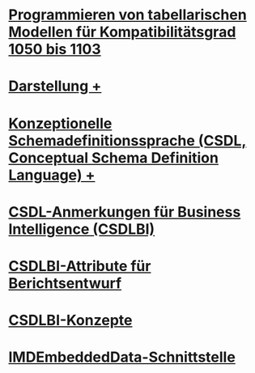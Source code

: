 # [Programmieren von tabellarischen Modellen für Kompatibilitätsgrad 1050 bis 1103](tabular-model-programming-for-compatibility-levels-1050-through-1103.md)

# [Darstellung +](../../analysis-services/tabular-model-programming-compatibility-levels-1050-1103/representation/connection-representation-tabular.md)
# [Konzeptionelle Schemadefinitionssprache (CSDL, Conceptual Schema Definition Language) +](../../analysis-services/tabular-model-programming-compatibility-levels-1050-1103/conceptual-schema-definition-language-csdl/associationset-element-csdlbi.md)

# [CSDL-Anmerkungen für Business Intelligence (CSDLBI)](csdl-annotations-for-business-intelligence-csdlbi.md)
# [CSDLBI-Attribute für Berichtsentwurf](csdlbi-attributes-for-report-design.md)
# [CSDLBI-Konzepte](csdlbi-concepts.md)
# [IMDEmbeddedData-Schnittstelle](imdembeddeddata-interface.md)
